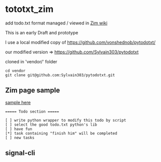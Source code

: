 # tototxt_zim

add todo.txt format managed / viewed in [Zim wiki](https://www.zim-wiki.org/)

This is an early Draft and prototype

I use a local modified copy of https://github.com/vonshednob/pytodotxt/

our modified version => https://github.com/Sylvain303/pytodotxt

cloned in 'vendor/' folder

```
cd vendor
git clone git@github.com:Sylvain303/pytodotxt.git
```


## Zim page sample

[sample here](Notebooks/Notes/knowledge/todo.txt/sample_todo_list.txt)


```
===== Todo section =====

[ ] write python wrapper to modify this todo by script
[ ] select the good todo.txt python's lib
[ ] have fun
[*] task containing "finish him" will be completed
[ ] new tasks
```

## signal-cli


